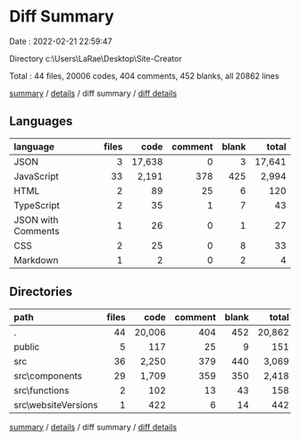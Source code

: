 # Diff Summary

Date : 2022-02-21 22:59:47

Directory c:\Users\LaRae\Desktop\Site-Creator

Total : 44 files,  20006 codes, 404 comments, 452 blanks, all 20862 lines

[summary](results.md) / [details](details.md) / diff summary / [diff details](diff-details.md)

## Languages
| language | files | code | comment | blank | total |
| :--- | ---: | ---: | ---: | ---: | ---: |
| JSON | 3 | 17,638 | 0 | 3 | 17,641 |
| JavaScript | 33 | 2,191 | 378 | 425 | 2,994 |
| HTML | 2 | 89 | 25 | 6 | 120 |
| TypeScript | 2 | 35 | 1 | 7 | 43 |
| JSON with Comments | 1 | 26 | 0 | 1 | 27 |
| CSS | 2 | 25 | 0 | 8 | 33 |
| Markdown | 1 | 2 | 0 | 2 | 4 |

## Directories
| path | files | code | comment | blank | total |
| :--- | ---: | ---: | ---: | ---: | ---: |
| . | 44 | 20,006 | 404 | 452 | 20,862 |
| public | 5 | 117 | 25 | 9 | 151 |
| src | 36 | 2,250 | 379 | 440 | 3,069 |
| src\components | 29 | 1,709 | 359 | 350 | 2,418 |
| src\functions | 2 | 102 | 13 | 43 | 158 |
| src\websiteVersions | 1 | 422 | 6 | 14 | 442 |

[summary](results.md) / [details](details.md) / diff summary / [diff details](diff-details.md)